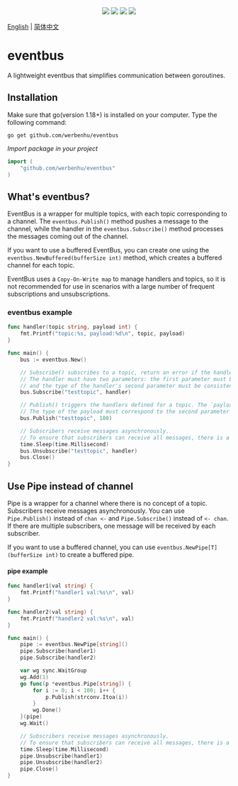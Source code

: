 <div align='center'>
<a href="https://github.com/werbenhu/eventbus/actions"><img src="https://github.com/werbenhu/eventbus/workflows/Go/badge.svg"></a>
<a href="https://coveralls.io/github/werbenhu/eventbus?branch=master"><img src="https://coveralls.io/repos/github/werbenhu/eventbus/badge.svg?branch=master"></a>   
<a href="https://github.com/werbenhu/eventbus"><img src="https://img.shields.io/github/license/mashape/apistatus.svg"></a>
<a href="https://pkg.go.dev/github.com/werbenhu/eventbus"><img src="https://pkg.go.dev/badge/github.com/werbenhu/eventbus.svg"></a>
</div>

[English](README.md) | [简体中文](README-CN.md)
# eventbus
A lightweight eventbus that simplifies communication between goroutines.


## Installation

Make sure that go(version 1.18+) is installed on your computer. 
Type the following command:

`go get github.com/werbenhu/eventbus`

*Import package in your project*
```go
import (
	"github.com/werbenhu/eventbus"
)
```

## What's eventbus?
 EventBus is a wrapper for multiple topics, with each topic corresponding to a channel. The `eventbus.Publish()` method pushes a message to the channel, while the handler in the `eventbus.Subscribe()` method processes the messages coming out of the channel.

If you want to use a buffered EventBus, you can create one using the `eventbus.NewBuffered(bufferSize int)` method, which creates a buffered channel for each topic.

EventBus uses a `Copy-On-Write map` to manage handlers and topics, so it is not recommended for use in scenarios with a large number of frequent subscriptions and unsubscriptions.

### eventbus example
```go
func handler(topic string, payload int) {
	fmt.Printf("topic:%s, payload:%d\n", topic, payload)
}

func main() {
	bus := eventbus.New()

	// Subscribe() subscribes to a topic, return an error if the handler is not a function.
	// The handler must have two parameters: the first parameter must be a string,
	// and the type of the handler's second parameter must be consistent with the type of the payload in `Publish()`
	bus.Subscribe("testtopic", handler)

	// Publish() triggers the handlers defined for a topic. The `payload` argument will be passed to the handler.
	// The type of the payload must correspond to the second parameter of the handler in `Subscribe()`.
	bus.Publish("testtopic", 100)

	// Subscribers receive messages asynchronously. 
	// To ensure that subscribers can receive all messages, there is a delay before unsubscribe
	time.Sleep(time.Millisecond)
	bus.Unsubscribe("testtopic", handler)
	bus.Close()
}
```

## Use Pipe instead of channel

Pipe is a wrapper for a channel where there is no concept of a topic. Subscribers receive messages asynchronously. You can use `Pipe.Publish()` instead of `chan <-` and `Pipe.Subscribe()` instead of `<- chan`. If there are multiple subscribers, one message will be received by each subscriber.

If you want to use a buffered channel, you can use `eventbus.NewPipe[T](bufferSize int)` to create a buffered pipe.

#### pipe example
```go
func handler1(val string) {
	fmt.Printf("handler1 val:%s\n", val)
}

func handler2(val string) {
	fmt.Printf("handler2 val:%s\n", val)
}

func main() {
	pipe := eventbus.NewPipe[string]()
	pipe.Subscribe(handler1)
	pipe.Subscribe(handler2)

	var wg sync.WaitGroup
	wg.Add(1)
	go func(p *eventbus.Pipe[string]) {
		for i := 0; i < 100; i++ {
			p.Publish(strconv.Itoa(i))
		}
		wg.Done()
	}(pipe)
	wg.Wait()

	// Subscribers receive messages asynchronously. 
	// To ensure that subscribers can receive all messages, there is a delay before unsubscribe
	time.Sleep(time.Millisecond)
	pipe.Unsubscribe(handler1)
	pipe.Unsubscribe(handler2)
	pipe.Close()
}

```
